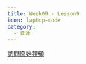 ```yaml
---
title: Week09 - Lesson9
icon: laptop-code
category:
  - 資源
---
```


<VidStack
    src="youtube/4UqdcVrtKCs"
    title="粵拼教學【第9課】"
/>

[訪問原始視頻](https://youtu.be/4UqdcVrtKCs?si=b8Th_p_rnhIGvw_C)